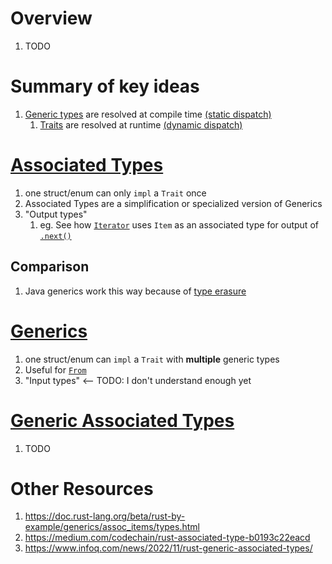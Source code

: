 # Overview
1. TODO


# Summary of key ideas
1. [Generic types](TODO) are resolved at compile time [(static dispatch)](TODO)
    1. [Traits](./traits.md) are resolved at runtime [(dynamic dispatch)](TODO)


# [Associated Types](TODO)
1. one struct/enum can only `impl` a `Trait` once
1. Associated Types are a simplification or specialized version of Generics
1. "Output types"
    1. eg. See how [`Iterator`](TODO) uses `Item` as an associated type for output of [`.next()`](TODO)


## Comparison
1. Java generics work this way because of [type erasure](https://docs.oracle.com/javase/tutorial/java/generics/erasure.html)


# [Generics](TODO)
1. one struct/enum can `impl` a `Trait` with **multiple** generic types
1. Useful for [`From`](https://doc.rust-lang.org/std/convert/trait.From.html)
1. "Input types" <-- TODO: I don't understand enough yet


# [Generic Associated Types](TODO)
1. TODO


# Other Resources
1. https://doc.rust-lang.org/beta/rust-by-example/generics/assoc_items/types.html
1. https://medium.com/codechain/rust-associated-type-b0193c22eacd
1. https://www.infoq.com/news/2022/11/rust-generic-associated-types/